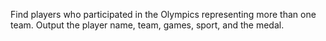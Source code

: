 Find players who participated in the Olympics representing more than one team.
Output the player name, team, games, sport, and the medal.